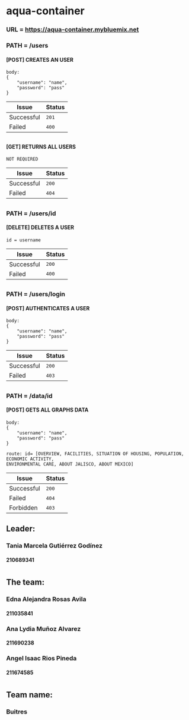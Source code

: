 # aqua-container

### URL = https://aqua-container.mybluemix.net
### **PATH = /users**
#### **[POST]**  CREATES AN USER
```
body:
{
	"username": "name",
	"password": "pass"
}
```
Issue    | Status
-------- | ---
Successful| <kbd>201</kbd>
Failed    | <kbd>400</kbd>
##
#### **[GET]**  RETURNS ALL USERS
```
NOT REQUIRED
```
Issue    | Status
-------- | ---
Successful| <kbd>200</kbd>
Failed    | <kbd>404</kbd>
##
### **PATH = /users/id**
#### **[DELETE]**  DELETES A USER
```
id = username
```
Issue    | Status
-------- | ---
Successful| <kbd>200</kbd>
Failed    | <kbd>400</kbd>
##
### **PATH = /users/login**
#### **[POST]**  AUTHENTICATES A USER
```
body:
{
	"username": "name",
	"password": "pass"
}
```
Issue    | Status
-------- | ---
Successful| <kbd>200</kbd>
Failed    | <kbd>403</kbd>
##
### **PATH = /data/id**
#### **[POST]**  GETS ALL GRAPHS DATA
```
body:
{
	"username": "name",
	"password": "pass"
}

route: id= [OVERVIEW, FACILITIES, SITUATION OF HOUSING, POPULATION, ECONOMIC ACTIVITY, 
ENVIRONMENTAL CARE, ABOUT JALISCO, ABOUT MEXICO]
```
Issue    | Status
-------- | ---
Successful| <kbd>200</kbd>
Failed    | <kbd>404</kbd>
Forbidden | <kbd>403</kbd>
##
##
##
## Leader:
### Tania Marcela Gutiérrez Godínez
#### 210689341
#
## The team:
### Edna Alejandra Rosas Avila
#### 211035841
### Ana Lydia Muñoz Alvarez
#### 211690238
### Angel Isaac Rios Pineda
#### 211674585
#
## Team name:
### Buitres

